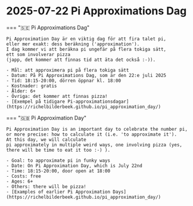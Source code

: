 # 2025-07-22 Pi Approximations Dag

=== "🇸🇪 Pi Approximations Dag"

    Pi Approximation Day är en viktig dag för att fira talet pi,
    eller mer exakt: dess beräkning ('approximation').
    I dag kommer vi att beräkna pi ungefär på flera tokiga sätt,
    ett som involverar pizza
    (japp, det kommer att finnas tid att äta det också :-)).

    - Mål: att approximera pi på flera tokiga sätt
    - Datum: På Pi Approximations Dag, som är den 22:e juli 2025
    - Tid: 18:15-20:00, dörren öppnar kl. 18:00
    - Kostnader: gratis
    - Ålder: 6+
    - Övriga: det kommer att finnas pizza!
    - [Exempel på tidigare Pi-approximationsdagar](https://richelbilderbeek.github.io/pi_approximation_day/)

=== "🇬🇧 Pi Approximation Day"

    Pi Approximation Day is an important day to celebrate the number pi,
    or more precise: how to calculate it (i.e. 'to approximate it').
    At this day, we will calculate
    pi approximately in multiple weird ways, one involving pizza (yes,
    there will be time to eat it too :-) ).

    - Goal: to approximate pi in funky ways
    - Date: On Pi Approximation Day, which is July 22nd
    - Time: 18:15-20:00, door open at 18:00
    - Costs: free
    - Ages: 6+
    - Others: there will be pizza!
    - [Examples of earlier Pi Approximation Days](https://richelbilderbeek.github.io/pi_approximation_day/)
